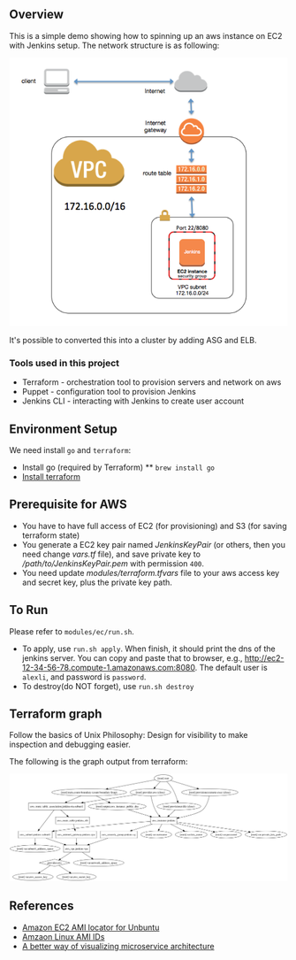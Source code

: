 ## Overview

This is a simple demo showing how to spinning up an aws instance on EC2 with Jenkins setup. The network structure is as following:

![network structure](images/network.png)

It's possible to converted this into a cluster by adding ASG and ELB.

### Tools used in this project

* Terraform - orchestration tool to provision servers and network on aws 
* Puppet - configuration tool to provision Jenkins
* Jenkins CLI - interacting with Jenkins to create user account

## Environment Setup

We need install `go` and `terraform`:

* Install go (required by Terraform)
** `brew install go`
* [Install terraform](https://www.terraform.io/downloads.html)

## Prerequisite for AWS

* You have to have full access of EC2 (for provisioning) and S3 (for saving terraform state)
* You generate a EC2 key pair named *JenkinsKeyPair* (or others, then you need change *vars.tf* file), and save private key to */path/to/JenkinsKeyPair.pem* with permission `400`.
* You need update *modules/terraform.tfvars* file to your aws access key and secret key, plus the private key path.
 
## To Run

Please refer to `modules/ec/run.sh`. 

* To apply, use `run.sh apply`. When finish, it should print the dns of the jenkins server. You can copy and paste that to browser, e.g., http://ec2-12-34-56-78.compute-1.amazonaws.com:8080. The default user is `alexli`, and password is `password`. 
* To destroy(do NOT forget), use `run.sh destroy`


## Terraform graph

Follow the basics of Unix Philosophy: Design for visibility to make inspection and debugging easier.

The following is the graph output from terraform:

![graph](images/graph.png)

## References
* [Amazon EC2 AMI locator for Unbuntu](https://cloud-images.ubuntu.com/locator/ec2/)
* [Amzaon Linux AMI IDs](https://aws.amazon.com/amazon-linux-ami/)
* [A better way of visualizing microservice architecture](https://articles.microservices.com/an-alternative-way-of-visualizing-microservice-architecture-837cbee575c1)